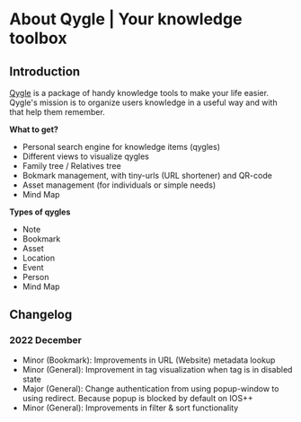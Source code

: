 # About Qygle | Your knowledge toolbox

## Introduction

[Qygle](https://qygle.com) is a package of handy knowledge tools to make your life easier. Qygle's mission is to organize users knowledge in a useful way and with that help them remember.

**What to get?**
- Personal search engine for knowledge items (qygles)
- Different views to visualize qygles
- Family tree / Relatives tree
- Bokmark management, with tiny-urls (URL shortener) and QR-code
- Asset management (for individuals or simple needs)
- Mind Map

**Types of qygles**
- Note
- Bookmark
- Asset
- Location
- Event
- Person
- Mind Map

## Changelog

### 2022 December
- Minor (Bookmark): Improvements in URL (Website) metadata lookup
- Minor (General): Improvement in tag visualization when tag is in disabled state
- Major (General): Change authentication from using popup-window to using redirect. Because popup is blocked by default on IOS++
- Minor (General): Improvements in filter & sort functionality
